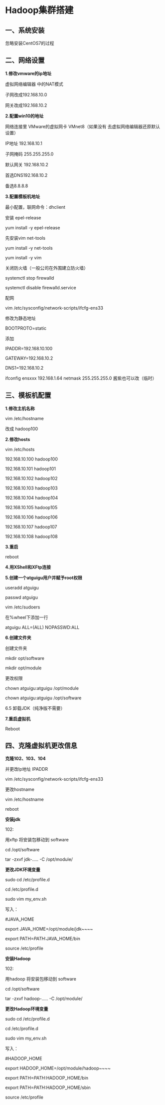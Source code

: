 # Hadoop集群搭建

## 一、系统安装

忽略安装CentOS7的过程



## 二、网络设置

**1.修改vmware的ip地址**

虚拟网络编辑器 中的NAT模式

子网改成192.168.10.0

网关改成192.168.10.2



**2.配置win10的地址**

网络连接里 VMware的虚拟网卡 VMnet8（如果没有 去虚拟网络编辑器还原默认设置）

IP地址 192.168.10.1

子网掩码 255.255.255.0

默认网关 192.168.10.2

首选DNS192.168.10.2

备选8.8.8.8



**3.配置模板机地址**

最小配置，联网命令：dhclient



安装 epel-release

yum install -y epel-release



先安装vim net-tools

yum install -y net-tools 

yum install -y vim



关闭防火墙（一般公司在外围建立防火墙）

systemctl stop firewalld

systemctl disable firewalld.service



配网

vim /etc/sysconfig/network-scripts/ifcfg-ens33

修改为静态地址

BOOTPROTO=static

添加

IPADDR=192.168.10.100

GATEWAY=192.168.10.2

DNS1=192.168.10.2



ifconfig ensxxx 192.168.1.64 netmask 255.255.255.0  酱紫也可以改（临时）

## 三、模板机配置

**1.修改主机名称**

vim /etc/hostname

改成 hadoop100



**2.修改hosts**

vim /etc/hosts

192.168.10.100 hadoop100

192.168.10.101 hadoop101

192.168.10.102 hadoop102

192.168.10.103 hadoop103

192.168.10.104 hadoop104

192.168.10.105 hadoop105

192.168.10.106 hadoop106

192.168.10.107 hadoop107

192.168.10.108 hadoop108



**3.重启**

reboot



**4.用XShell和XFtp连接**



**5.创建一个atguigu用户并赋予root权限**

useradd atguigu

passwd atguigu



vim /etc/sudoers

在%wheel下添加一行

atguigu	ALL=(ALL)	NOPASSWD:ALL



**6.创建文件夹**

创建文件夹

mkdir opt/software

mkdir opt/module

更改权限

chown atguigu:atguigu /opt/module

chown atguigu:atguigu /opt/software



6.5 卸载JDK（纯净版不需要）



**7.重启虚拟机**

Reboot

## 四、克隆虚拟机更改信息

**克隆102、103、104**

并更改Ip地址 IPADDR 

vim /etc/sysconfig/network-scripts/ifcfg-ens33

更改hostname

vim /etc/hostname

reboot



**安装jdk**

102:

用xftp 将安装包移动到 software

cd /opt/software

tar -zxvf jdk-..... -C /opt/module/



**更改JDK环境变量**

sudo cd /etc/profile.d

cd /etc/profile.d

sudo vim my_env.sh

写入：

#JAVA_HOME

export JAVA_HOME=/opt/module/jdk~~~~

export PATH=$PATH:$JAVA_HOME/bin



source /etc/profile 



**安装Hadoop**

102:

用hadoop 将安装包移动到 software

cd /opt/software

tar -zxvf hadoop-..... -C /opt/module/



**更改Hadoop环境变量**

sudo cd /etc/profile.d

cd /etc/profile.d

sudo vim my_env.sh

写入：

#HADOOP_HOME

export HADOOP_HOME=/opt/module/hadoop~~~~

export PATH=$PATH:$HADOOP_HOME/bin

export PATH=$PATH:$HADOOP_HOME/sbin



source /etc/profile 



